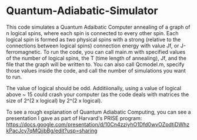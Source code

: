 # Quantum-Adiabatic-Simulator
This code simulates a Quantum Adaibatic Computer annealing of a graph of n logical spins, where each spin is connected to
every other spin. Each logical spin is formed as two physical spins with a strong (relative to the connections between
logical spins) connection energy with value Jf, or J-ferromagnetic. To run the code, you can call main.m with specified values
of the number of logical spins, the T (time length of annealing), Jf, and the file that the graph will be written to. You can 
also call Qcmodel.m, specify those values inside the code, and call the number of simulations you want to run.

The value of logical should be odd. Additiionally, using a value of logical above ~ 15 could crash your computer (as the code deals with matrices the size of 2^(2 x logical) by 2^(2 x logical).

To see a rough explanation of Quantum Adiabatic Computing, you can see a presentation I gave as part of Harvard's PRISE program:
https://docs.google.com/presentation/d/10Cn4zziyhO1Dfd0wvOZpdtjDWhzkPacJcy7qMQjjbBg/edit?usp=sharing
